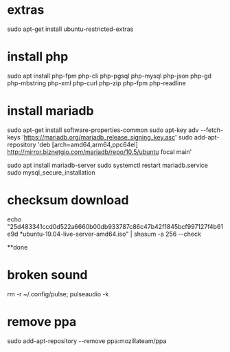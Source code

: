 # extras
sudo apt-get install ubuntu-restricted-extras

# install php
sudo apt install php-fpm php-cli php-pgsql php-mysql php-json php-gd php-mbstring php-xml php-curl php-zip php-fpm php-readline

# install mariadb
sudo apt-get install software-properties-common
sudo apt-key adv --fetch-keys 'https://mariadb.org/mariadb_release_signing_key.asc'
sudo add-apt-repository 'deb [arch=amd64,arm64,ppc64el] http://mirror.biznetgio.com/mariadb/repo/10.5/ubuntu focal main'

sudo apt install mariadb-server
sudo systemctl restart mariadb.service 
sudo mysql_secure_installation


# checksum download
echo "25d483341ccd0d522a6660b00db933787c86c47b42f1845bcf997127f4b61e9d *ubuntu-19.04-live-server-amd64.iso" | shasum -a 256 --check

**done
# broken sound
rm -r ~/.config/pulse; pulseaudio -k

# remove ppa
sudo add-apt-repository --remove ppa:mozillateam/ppa

